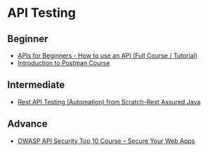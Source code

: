 # API Testing

## Beginner
- [APIs for Beginners - How to use an API (Full Course / Tutorial)](https://youtu.be/GZvSYJDk-us?si=IS7N9Pd-CFvhLw23)
- [Introduction to Postman Course](https://www.youtube.com/watch?v=VywxIQ2ZXw4)

## Intermediate
- [Rest API Testing (Automation) from Scratch-Rest Assured Java](https://www.udemy.com/course/rest-api-automation-testing-rest-assured/)

## Advance 
- [OWASP API Security Top 10 Course – Secure Your Web Apps](https://youtu.be/YYe0FdfdgDU?si=cAWCjSFHANYAs3rq)